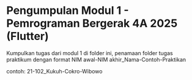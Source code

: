 # Pengumpulan Modul 1 - Pemrograman Bergerak 4A 2025 (Flutter)

Kumpulkan tugas dari modul 1 di folder ini, penamaan folder tugas praktikum dengan format NIM awal-NIM akhir_Nama-Contoh-Praktikan

contoh: 21-102_Kukuh-Cokro-Wibowo